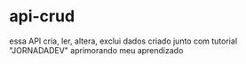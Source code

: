 # api-crud
essa API  cria, ler, altera, exclui dados 
criado junto com tutorial "JORNADADEV"
aprimorando meu aprendizado
